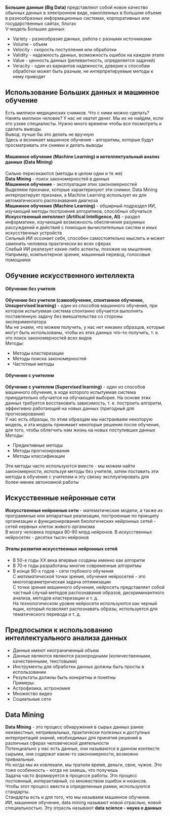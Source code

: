 **Большие данные (Big Data)** представляют собой новое качество обычных данных в электронном виде, накопленных в большом объеме в разнообразных информационных системах, корпоративных или государственных сайтах, блогах  
V-модель Больших данных:
- Variety - разнообразие данных, работа с разными источниками
- Volume - объем
- Velocity - скорость поступления или обработки
- Validity - надежность данных, возможность ошибок на каждом этапе
- Value - ценность данных (релевантность, определяется задачей)
- Veracity - один из вариантов надежности, доверие к способам обработки может быть разным, не интерпретируемые методы к нему приводят 
## Использование Больших данных и машинное обучение
Есть миллион медицинских снимков. Что с ними можно сделать?  
Нанять миллион человек? У нас не хватит денег. Мы их не найдем, если это узкие специалисты. Нужно много времени чтобы все посмотреть и сделать выводы.  
Вывод: лучше бы это делать не вручную  
Здесь и возникает машинное обучение - алгоритмы, которые будут просматривать эти снимки и делать выводы
#### Машинное обучение (Machine Learning) и интеллектуальный анализ данных (Data Mining)
Сильно пересекаются (методы в целом одни и те же)  
**Data Mining** - поиск закономерностей в данных  
**Машинное обучение** - эксплуатация этих закономерностей  
Выделяем признаки, которые характеризуют эти снимки. Data Mining интерпретирует признаки, а Machine Learning использует их для автоматического распознавания диагноза  
**Машинное обучение (Machine Learning)** - обширный подраздел ИИ, изучающий методы построения алгоритмов, способных обучаться  
**Искусственный интеллект (Artifical Intelligence, AI)** - раздел информатики, изучающий возможность обеспечения разумных рассуждений и действий с помощью вычислительных систем и иных искусственных устройств  
Сильный ИИ осознает себя, способен самостоятельно мыслить и может заменить человека практически во всех сферах  
Слабый ИИ реализует какие-либо аспекты, похожие на мышление. Например, компьютерное зрение, машинный перевод, голосовые помощники  
## Обучение искусственного интеллекта
#### Обучение без учителя
**Обучение без учителя (самообучение, спонтанное обучение, Unsupervised learning)** - один из способов машинного обучения, при котором испытуемая система спонтанно обучается выполнять поставленную задачу без вмешательства со стороны экспериментатора  
Мы не знаем, что можем получить, у нас нет никаких образцов, которые могут быть использованы, чтобы из этих данных что-то получить, т. е. это поиск закономерностей всех видов  
Методы:
- Методы кластеризации
- Методы поиска закономерностей
- Частотные методы
#### Обучение с учителем
**Обучение с учителем (Supervised learning)** - один из способов машинного обучения, в ходе которого испытуемая система принудительно обучается на обучающей выборке. На основе этих данных требуется восстановить зависимость, т. е. построить алгоритм, эффективно работающий на новых данных (пригодный для прогнозирования)  
У нас есть образцы, по этим образцам мы настраиваем некоторую модель, и эта модель принимает некоторые решения после обучения, для того, чтобы облегчить нам жизнь на новых поступивших данных  
Методы:
- Предиктивные методы
- Методы прогнозирования
- Методы классификации

Эти методы часто используются вместе - мы можем найти закономерности, используя методы без учителя, затем поставить эти методы в обучение с учителем и эту связку эксплуатировать для более-менее автономной работы
## Искусственные нейронные сети
**Искусственные нейронные сети** - математические модели, а также их программные или аппаратные реализации, построенные по принципу организации и функционирования биологических нейронных сетей - сетей нервных клеток живого организма  
В мозгу человека порядка 80-90 млрд нейронов. В искусственных нейросетях - десятки тысяч нейронов
#### Этапы развития искусственных нейронных сетей
- В 50-е годы XX века впервые созданы именно как алгоритм
- В 70-е годы разработаны многие современные алгоритмы
- В конце 90-х годов - сети глубокого обучения  
С *математической* точки зрения, обучение нейросетей - это многопараметрическая задача оптимизации  
С точки зрения *машинного обучения*, нейросеть представляет собой частный случай методов распознавания образов, дискриминантного анализа, методов кластеризации и т. д.  
На *технологическом* уровне нейросети используются как черный ящик, который позволяет распознавать образы, используется для тематического перевода и т. д.
## Предпосылки к использованию интеллектуального анализа данных
- Данные имеют неограниченный объем
- Данные являются являются разнородными (количественными, качественными, текстовыми)
- Инструменты для обработки данных должны быть просты в использовании
- Результаты должны быть конкретны и понятны  
Примеры:
- Астрофизика, астрономия
- Множество видео
- Социальные сети
## Data Mining
**Data Mining** - это процесс обнаружения в сырых данных ранее неизвестных, нетривиальных, практически полезных и доступных интерпретаций знаний, необходимых для принятия решений в различных сферах человеческой деятельности  
Потенциально у нас есть данные, они называются в данном контексте сырыми, они содержат какие-то закономерности, возможно тривиальные.  
Но когда мы их извлекали, мы тратили время, деньги, свое, чужое. Это тоже особенность - когда не знаешь, что получишь  
Задача часто формируется в процессе работы. Это процесс постоянный, интерактивный, со множеством ошибок и нюансов.  
Чтобы этот процесс ввести в определенные рамки, используются стандарты.  
Стандарты есть и для того, что мы называем машинное обучение.  
ИИ, машинное обучение, data mining называют новой отраслью, новой специальностью. Эту отрасль называют **data science - наука о данных**

